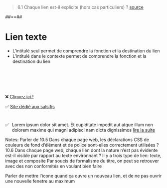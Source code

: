 <!-- .slide: class="quote-slide" -->

> 6.1 Chaque lien est-il explicite (hors cas particuliers) ?
[source](https://accessibilite.numerique.gouv.fr/methode/criteres-et-tests/#6.1)

##==##

<!-- .slide: class="with-code-bg-dark" -->

# Lien texte

* L'intitulé seul permet de comprendre la fonction et la destination du lien
* L'intitulé dans le contexte permet de comprendre la fonction et la destination du lien

<br>
<br>
<br>
<br>

❌ <a href="#">Cliquez ici !</a>

✅ <a href="#">Site dédié aux salsifis</a>

<div style="display:flex; justify-content: flex-start; align-items: start; gap: 10px; margin-top: 40px;">
  ✅ <p style="margin: 0;">Lorem ipsum dolor sit amet. Et cupiditate impedit aut atque illum non dolorem maxime qui magni adipisci nam dicta dignissimos <a href="#">lire la suite</a></p>
</div>

Notes:
Parler de 10.5 Dans chaque page web, les déclarations CSS de couleurs de fond d’élément et de police sont-elles correctement utilisées ?
10.6 Dans chaque page web, chaque lien dont la nature n’est pas évidente est-il visible par rapport au texte environnant ?
Il y a trois type de lien: texte, image et composite
Par soucis de formalisme du titre, on peut se retrouver avec des non conformités en voulant bien faire

Parler de mettre l'icone quand ça ouvre un nouveau lien, et de ne pas ouvrir une nouvelle fenetre au maximum
